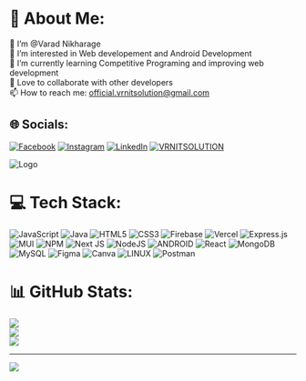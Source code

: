 # 💫 About Me:
👋 I’m @Varad Nikharage<br>👀 I’m interested in Web developement and Android Development<br>🌱 I’m currently learning Competitive Programing and improving web development<br>🤝 Love to collaborate with other developers<br>📫 How to reach me: official.vrnitsolution@gmail.com


## 🌐 Socials:
[![Facebook](https://img.shields.io/badge/Facebook-%231877F2.svg?logo=Facebook&logoColor=white)](https://www.facebook.com/varad.nikharage.1/) [![Instagram](https://img.shields.io/badge/Instagram-%23E4405F.svg?logo=Instagram&logoColor=white)](https://www.instagram.com/varadnikharage/) [![LinkedIn](https://img.shields.io/badge/LinkedIn-%230077B5.svg?logo=linkedin&logoColor=white)](https://www.linkedin.com/in/varad-nikharage-59b1561a4/) [![VRNITSOLUTION](https://img.shields.io/badge/VRNITSOLUTION-Subscribe-red)](https://www.youtube.com/@VRNITSOLUTION)


![Logo](https://firebasestorage.googleapis.com/v0/b/filehostingvrn.appspot.com/o/files%2F3%2F7%2F2023%2C%209%3A14%3A56%20pm_VRNITSOLUTION%20(1).png?alt=media&token=d263ef8b-19bb-418a-819d-e55fb07b1180)



# 💻 Tech Stack:
 ![JavaScript](https://img.shields.io/badge/javascript-%23323330.svg?style=for-the-badge&logo=javascript&logoColor=%23F7DF1E) ![Java](https://img.shields.io/badge/java-%23ED8B00.svg?style=for-the-badge&logo=java&logoColor=white) ![HTML5](https://img.shields.io/badge/html5-%23E34F26.svg?style=for-the-badge&logo=html5&logoColor=white) ![CSS3](https://img.shields.io/badge/css3-%231572B6.svg?style=for-the-badge&logo=css3&logoColor=white) ![Firebase](https://img.shields.io/badge/firebase-%23039BE5.svg?style=for-the-badge&logo=firebase)  ![Vercel](https://img.shields.io/badge/vercel-%23000000.svg?style=for-the-badge&logo=vercel&logoColor=white) ![Express.js](https://img.shields.io/badge/express.js-%23404d59.svg?style=for-the-badge&logo=express&logoColor=%2361DAFB)  ![MUI](https://img.shields.io/badge/MUI-%230081CB.svg?style=for-the-badge&logo=material-ui&logoColor=white) ![NPM](https://img.shields.io/badge/NPM-%23000000.svg?style=for-the-badge&logo=npm&logoColor=white) ![Next JS](https://img.shields.io/badge/Next-black?style=for-the-badge&logo=next.js&logoColor=white) ![NodeJS](https://img.shields.io/badge/node.js-6DA55F?style=for-the-badge&logo=node.js&logoColor=white) ![ANDROID](https://img.shields.io/badge/android-%2320232a.svg?style=for-the-badge&logo=android&logoColor=%a4c639) ![React](https://img.shields.io/badge/react-%2320232a.svg?style=for-the-badge&logo=react&logoColor=%2361DAFB)  ![MongoDB](https://img.shields.io/badge/MongoDB-%234ea94b.svg?style=for-the-badge&logo=mongodb&logoColor=white) ![MySQL](https://img.shields.io/badge/mysql-%2300f.svg?style=for-the-badge&logo=mysql&logoColor=white) 	![Figma](https://img.shields.io/badge/figma-%23F24E1E.svg?style=for-the-badge&logo=figma&logoColor=white) ![Canva](https://img.shields.io/badge/Canva-%2300C4CC.svg?style=for-the-badge&logo=Canva&logoColor=white) ![LINUX](https://img.shields.io/badge/Linux-FCC624?style=for-the-badge&logo=linux&logoColor=black) ![Postman](https://img.shields.io/badge/Postman-FF6C37?style=for-the-badge&logo=postman&logoColor=white)
# 📊 GitHub Stats:
![](https://github-readme-stats.vercel.app/api?username=varad8&theme=radical&hide_border=false&include_all_commits=true&count_private=true)<br/>
![](https://github-readme-streak-stats.herokuapp.com/?user=varad8&theme=radical&hide_border=false)<br/>
![](https://github-readme-stats.vercel.app/api/top-langs/?username=varad8&theme=radical&hide_border=false&include_all_commits=true&count_private=true&layout=compact)

---
[![](https://visitcount.itsvg.in/api?id=varad8&icon=0&color=0)](https://visitcount.itsvg.in)

